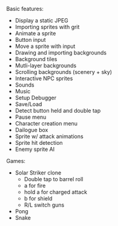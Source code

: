 

Basic features:
- Display a static JPEG
- Importing sprites with grit
- Animate a sprite
- Button input
- Move a sprite with input
- Drawing and importing backgrounds
- Background tiles
- Mutli-layer backgrounds
- Scrolling backgrounds (scenery + sky)
- Interactive NPC sprites
- Sounds
- Music
- Setup Debugger
- Save/Load
- Detect button held and double tap
- Pause menu
- Character creation menu
- Dailogue box
- Sprite w/ attack animations
- Sprite hit detection
- Enemy sprite AI


Games:
- Solar Striker clone
  - Double tap to barrel roll
  - a for fire
  - hold a for charged attack
  - b for shield
  - R/L switch guns
- Pong
- Snake
